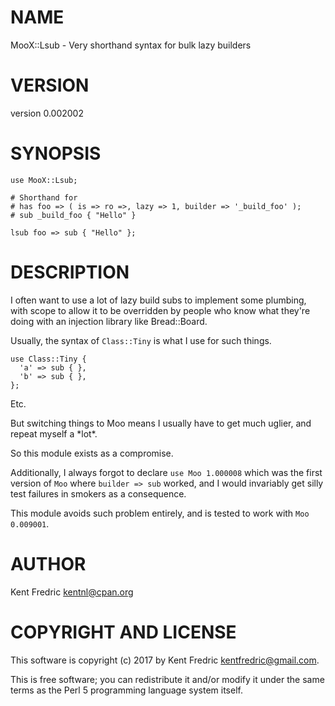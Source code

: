 # NAME

MooX::Lsub - Very shorthand syntax for bulk lazy builders

# VERSION

version 0.002002

# SYNOPSIS

    use MooX::Lsub;

    # Shorthand for
    # has foo => ( is => ro =>, lazy => 1, builder => '_build_foo' );
    # sub _build_foo { "Hello" }

    lsub foo => sub { "Hello" };

# DESCRIPTION

I often want to use a lot of lazy build subs to implement some plumbing, with scope to allow
it to be overridden by people who know what they're doing with an injection library like Bread::Board.

Usually, the syntax of `Class::Tiny` is what I use for such things.

    use Class::Tiny {
      'a' => sub { },
      'b' => sub { },
    };

Etc.

But switching things to Moo means I usually have to get much uglier, and repeat myself a \*lot\*.

So this module exists as a compromise.

Additionally, I always forgot to declare `use Moo 1.000008` which was the first version of `Moo` where
`builder => sub` worked, and I would invariably get silly test failures in smokers as a consequence.

This module avoids such problem entirely, and is tested to work with `Moo 0.009001`.

# AUTHOR

Kent Fredric <kentnl@cpan.org>

# COPYRIGHT AND LICENSE

This software is copyright (c) 2017 by Kent Fredric <kentfredric@gmail.com>.

This is free software; you can redistribute it and/or modify it under
the same terms as the Perl 5 programming language system itself.
